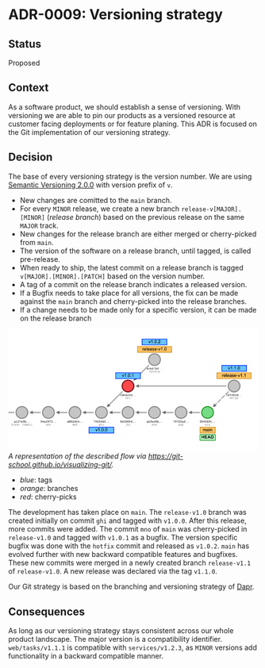 # **ADR-0009: Versioning strategy**

## Status

Proposed

## Context

As a software product, we should establish a sense of versioning.
With versioning we are able to pin our products as a versioned resource at customer facing deployments
or for feature planing. This ADR is focused on the Git implementation of our versioning strategy.

## Decision

The base of every versioning strategy is the version number. We are using [Semantic Versioning 2.0.0](https://semver.org/) with version prefix of `v`.

- New changes are comitted to the `main` branch.
- For every `MINOR` release, we create a new branch `release-v[MAJOR].[MINOR]` (_release branch_) based on the previous release on the same `MAJOR` track.
- New changes for the release branch are either merged or cherry-picked from `main`.
- The version of the software on a release branch, until tagged, is called pre-release.
- When ready to ship, the latest commit on a release branch is tagged `v[MAJOR].[MINOR].[PATCH]` based on the version number.
- A tag of a commit on the release branch indicates a released version.
- If a Bugfix needs to take place for all versions, the fix can be made against the `main` branch and cherry-picked into the release branches.
- If a change needs to be made only for a specific version, it can be made on the release branch 

![](../../assets/versioning-strategy-visualization.png)
_A representation of the described flow via https://git-school.github.io/visualizing-git/._ 
- _blue_: tags
- _orange_: branches
- _red_: cherry-picks

The development has taken place on `main`.
The `release-v1.0` branch was created initially on commit `ghi` and tagged with `v1.0.0`.
After this release, more commits were added. The commit `mno` of `main` was cherry-picked
in `release-v1.0` and tagged with `v1.0.1` as a bugfix. The version specific bugfix was done with the `hotfix` commit
and released as `v1.0.2`. `main` has evolved further with new backward compatible features and bugfixes.
These new commits were merged in a newly created branch `release-v1.1` of `release-v1.0`.
A new release was declared via the tag `v1.1.0`.

Our Git strategy is based on the branching and versioning strategy of [Dapr](https://github.com/dapr/dapr).

## Consequences

As long as our versioning strategy stays consistent across our whole product landscape.
The major version is a compatibility identifier. `web/tasks/v1.1.1` is compatible with `services/v1.2.3`, as `MINOR` versions add functionality in a backward compatible manner.
